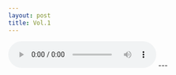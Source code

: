 ```yaml
---
layout: post
title: Vol.1
---
```

<audio src="http://mr4.douban.com/201404211443/3c033f689d9529c10e4a17cae510bb70/view/musicianmp3/mp3/x15011301.mp3" controls="controls">
Your browser does not support the audio element.
</audio>
---